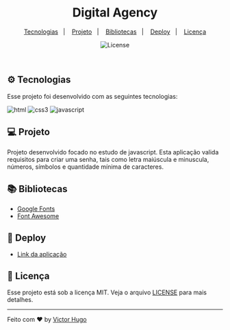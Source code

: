 <h1 align="center">
  Digital Agency 
</h1>

<p align="center">
  <a href="#-tecnologias">Tecnologias</a>&nbsp;&nbsp;&nbsp;|&nbsp;&nbsp;&nbsp;
  <a href="#-projeto">Projeto</a>&nbsp;&nbsp;&nbsp;|&nbsp;&nbsp;&nbsp;
  <a href="#-bibliotecas">Bibliotecas</a>&nbsp;&nbsp;&nbsp;|&nbsp;&nbsp;&nbsp;
  <a href="#-deploy">Deploy</a>&nbsp;&nbsp;&nbsp;|&nbsp;&nbsp;&nbsp;
  <a href="#memo-licença">Licença</a>
</p>

<p align="center">
 <img  src="https://img.shields.io/static/v1?label=license&message=MIT&color=f54242&labelColor=FF00" alt="License">

</p>

<br>

## ⚙ Tecnologias

Esse projeto foi desenvolvido com as seguintes tecnologias:

<img  src="https://img.shields.io/badge/html5-%23E34F26.svg?style=for-the-badge&logo=html5&logoColor=white" alt="html">
<img  src="https://img.shields.io/badge/SASS-hotpink.svg?style=for-the-badge&logo=SASS&logoColor=white" alt="css3">
<img  src="https://img.shields.io/badge/javascript-%23323330.svg?style=for-the-badge&logo=javascript&logoColor=%23F7DF1E" alt="javascript">

## 💻 Projeto

Projeto desenvolvido focado no estudo de javascript. Esta aplicação valida requisitos para criar uma senha, tais como letra maiúscula e minuscula, números, símbolos e quantidade mínima de caracteres.

## 📚 Bibliotecas

- [Google Fonts](https://fonts.google.com/)
- [Font Awesome](https://fontawesome.com/)

## 🚀 Deploy

- [Link da aplicação](https://password-validation-psi.vercel.app/)

## :memo: Licença

Esse projeto está sob a licença MIT. Veja o arquivo [LICENSE](.github/LICENSE.md) para mais detalhes.

---

Feito com ♥ by [Victor Hugo](https://github.com/vctrhugoop/)
